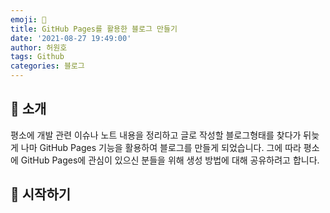 ```yaml
---
emoji: 🧢
title: GitHub Pages를 활용한 블로그 만들기
date: '2021-08-27 19:49:00'
author: 허원호
tags: Github
categories: 블로그
---
```


## 👋 소개

평소에 개발 관련 이슈나 노트 내용을 정리하고 글로 작성할 블로그형태를 찾다가 뒤늦게 나마 GitHub Pages 기능을 활용하여 블로그를 만들게 되었습니다.
그에 따라 평소에 GitHub Pages에 관심이 있으신 분들을 위해 생성 방법에 대해 공유하려고 합니다.


## 🚀 시작하기


